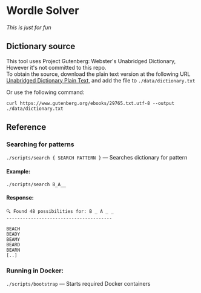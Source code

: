 # Wordle Solver
*This is just for fun*
  

## Dictionary source
This tool uses Project Gutenberg: Webster's Unabridged Dictionary, However it's not committed to this repo.  
To obtain the source, download the plain text version at the following URL [Unabridged Dictionary Plain Text](https://www.gutenberg.org/ebooks/29765.txt.utf-8), and add the file to `./data/dictionary.txt`

Or use the following command:
```
curl https://www.gutenberg.org/ebooks/29765.txt.utf-8 --output ./data/dictionary.txt
```

  
## Reference
### Searching for patterns
`./scripts/search { SEARCH PATTERN }` — Searches dictionary for pattern  

#### Example:

`./scripts/search B_A__`  

#### Response:
```
🔍 Found 48 possibilities for: B _ A _ _
---------------------------------------

BEACH
BEADY
BEAMY
BEARD
BEARN
[..]
```

### Running in Docker:
`./scripts/bootstrap` — Starts required Docker containers
